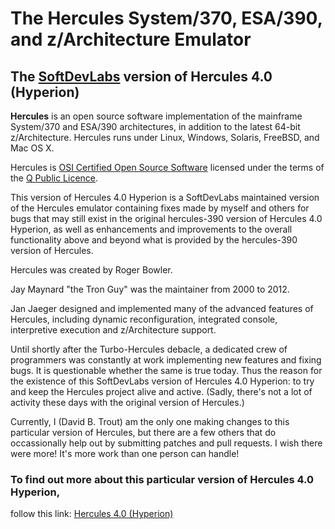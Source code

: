 # The Hercules System/370, ESA/390, and z/Architecture Emulator

## The [SoftDevLabs](http://www.softdevlabs.com) version of Hercules 4.0 (Hyperion)

**Hercules** is an open source software implementation of the mainframe
System/370 and ESA/390 architectures, in addition to the latest 64-bit
z/Architecture. Hercules runs under Linux, Windows,
Solaris, FreeBSD,
and Mac OS X.

Hercules is [OSI Certified Open Source Software](http://www.opensource.org/)
licensed under the terms of the [Q Public Licence](http://fish-git.github.io/html/herclic.html).

This version of Hercules 4.0 Hyperion is a SoftDevLabs maintained version
of the Hercules emulator containing fixes made by myself and others for
bugs that may still exist in the original hercules-390 version of Hercules
4.0 Hyperion, as well as enhancements and improvements to the overall
functionality above and beyond what is provided by the hercules-390 version
of Hercules.

Hercules was created by Roger Bowler.

Jay Maynard "the Tron Guy" was the maintainer from 2000 to 2012.

Jan Jaeger designed and implemented many of the advanced features of
Hercules, including dynamic reconfiguration, integrated console,
interpretive execution and z/Architecture support.

Until shortly after the Turbo-Hercules debacle, a dedicated crew of
programmers was constantly at work implementing new features and fixing
bugs. It is questionable whether the same is true today. Thus the reason
for the existence of this SoftDevLabs version of Hercules 4.0 Hyperion:
to try and keep the Hercules project alive and active. (Sadly, there's not
a lot of activity these days with the original version of Hercules.)

Currently, I (David B. Trout) am the only one making changes to this
particular version of Hercules, but there are a few others that do
occassionally help out by submitting patches and pull requests. I wish
there were more! It's more work than one person can handle!

### To find out more about this particular version of Hercules 4.0 Hyperion,
follow this link: [Hercules 4.0 (Hyperion)](http://fish-git.github.io/html/)
